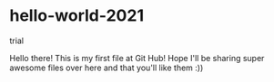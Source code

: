# hello-world-2021
trial


Hello there! This is my first file at Git Hub!
Hope I'll be sharing super awesome files over here and that you'll like them :))
